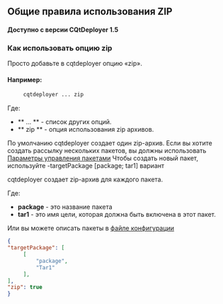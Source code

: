## Общие правила использования ZIP

#### Доступно с версии CQtDeployer 1.5

### Как использовать опцию zip

Просто добавьте в cqtdeployer опцию «zip».

#### Например:

``` bash
     cqtdeployer ... zip
```

Где:
* ** ... ** - список других опций.
* ** zip ** - опция использования zip архивов.


По умолчанию cqtdeployer создает один zip-архив.
Если вы хотите создать рассылку нескольких пакетов, вы должны использовать [Параметры управления пакетами](https://github.com/QuasarApp/CQtDeployer/wiki/Options)
Чтобы создать новый пакет, используйте -targetPackage [package; tar1] вариант

cqtdeployer создает zip-архив для каждого пакета.

Где:

* **package** - это название пакета
* **tar1** - это имя цели, которая должна быть включена в этот пакет.

Или вы можете описать пакеты в [файле конфигурации](https://github.com/QuasarApp/CQtDeployer/wiki/DeployConfigFileEn)


```JSON
{
"targetPackage": [
     [
         "package",
         "Tar1"
     ],
],
"zip": true
}
```
